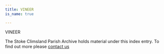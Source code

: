 ```yaml
---
title: VINEER
is_name: true

---
```


VINEER


The Stoke Climsland Parish Archive holds material under this index entry. To find out more please [contact us](/contact/)
